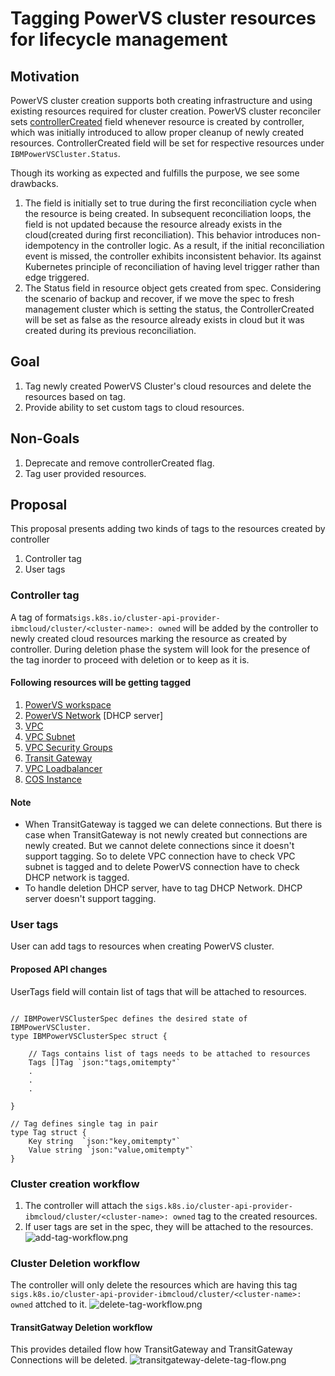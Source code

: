 # Tagging PowerVS cluster resources for lifecycle management


## Motivation
PowerVS cluster creation supports both creating infrastructure and using existing resources required for cluster creation.
PowerVS cluster reconciler sets [controllerCreated](https://github.com/kubernetes-sigs/cluster-api-provider-ibmcloud/blob/48aebb99c3cd8ce65b95dcfceee8f52daf3d5a31/api/v1beta2/ibmpowervscluster_types.go#L181) field whenever resource is created by controller, which was initially introduced to allow proper cleanup of newly created resources. ControllerCreated field will be set for respective resources under `IBMPowerVSCluster.Status`.

Though its working as expected and fulfills the purpose, we see some drawbacks.
1. The field is initially set to true during the first reconciliation cycle when the resource is being created. In subsequent reconciliation loops, the field is not updated because the resource already exists in the cloud(created during first reconciliation). This behavior introduces non-idempotency in the controller logic. As a result, if the initial reconciliation event is missed, the controller exhibits inconsistent behavior. Its against Kubernetes principle of reconciliation of having level trigger rather than edge triggered.
2. The Status field in resource object gets created from spec. Considering the scenario of backup and recover, if we move the spec to fresh management cluster which is setting the status, the ControllerCreated will be set as false as the resource already exists in cloud but it was created during its previous reconciliation.

## Goal
1. Tag newly created PowerVS Cluster's cloud resources and delete the resources based on tag.
2. Provide ability to set custom tags to cloud resources.

## Non-Goals
1. Deprecate and remove controllerCreated flag.
2. Tag user provided resources.

## Proposal
This proposal presents adding two kinds of tags to the resources created by controller
1. Controller tag
2. User tags


### Controller tag
A tag of format`sigs.k8s.io/cluster-api-provider-ibmcloud/cluster/<cluster-name>: owned` will be added by the controller to newly created cloud resources marking the resource as created by controller. During deletion phase the system will look for the presence of the tag inorder to proceed with deletion or to keep as it is.


#### Following resources will be getting tagged 
1. [PowerVS workspace](https://cloud.ibm.com/docs/power-iaas?topic=power-iaas-creating-power-virtual-server)
2. [PowerVS Network](https://cloud.ibm.com/docs/power-iaas?topic=power-iaas-configuring-subnet) [DHCP server]
3. [VPC](https://cloud.ibm.com/docs/vpc?topic=vpc-about-vpc)
4. [VPC Subnet](https://cloud.ibm.com/docs/vpc?topic=vpc-about-networking-for-vpc)
5. [VPC Security Groups](https://cloud.ibm.com/docs/vpc?topic=vpc-security-in-your-vpc)
6. [Transit Gateway](https://www.ibm.com/products/transit-gateway)
7. [VPC Loadbalancer](https://www.ibm.com/products/load-balancer)
8. [COS Instance](https://www.ibm.com/products/cloud-object-storage)

#### Note 
- When TransitGateway is tagged we can delete connections. But there is case when TransitGateway is not newly created but connections are newly created. But we cannot delete connections since it doesn't support tagging. So to delete VPC connection have to check VPC subnet is tagged and to delete PowerVS connection have to check DHCP network is tagged.
- To handle deletion DHCP server, have to tag DHCP Network. DHCP server doesn't support tagging.

### User tags
User can add tags to resources when creating PowerVS cluster.

#### Proposed API changes
UserTags field will contain list of tags that will be attached to resources.

```shell

// IBMPowerVSClusterSpec defines the desired state of IBMPowerVSCluster.
type IBMPowerVSClusterSpec struct {

	// Tags contains list of tags needs to be attached to resources
	Tags []Tag `json:"tags,omitempty"`
	.
	.
	.	
	
}

// Tag defines single tag in pair
type Tag struct {
	Key string  `json:"key,omitempty"`
	Value string `json:"value,omitempty"`
}

```


### Cluster creation workflow
 1. The controller will attach the `sigs.k8s.io/cluster-api-provider-ibmcloud/cluster/<cluster-name>: owned` tag to the created resources.
 2. If user tags are set in the spec, they will be attached to the resources. 
![add-tag-workflow.png](../images/add-tag-workflow.png)


### Cluster Deletion workflow
The controller will only delete the resources which are having this tag `sigs.k8s.io/cluster-api-provider-ibmcloud/cluster/<cluster-name>: owned` attched to it.
![delete-tag-workflow.png](../images/delete-tag-workflow.png)

#### TransitGatway Deletion workflow
This provides detailed flow how TransitGateway and TransitGateway Connections will be deleted.
![transitgateway-delete-tag-flow.png](../images/transitgateway-delete-tag-flow.png)